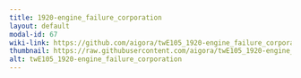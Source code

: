 ```yaml
---
title: 1920-engine_failure_corporation
layout: default
modal-id: 67
wiki-link: https://github.com/aigora/twE105_1920-engine_failure_corporation/wiki
thumbnail: https://raw.githubusercontent.com/aigora/twE105_1920-engine_failure_corporation/master/logo.png
alt: twE105_1920-engine_failure_corporation
---
```

